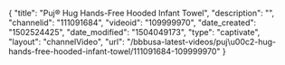 {
    "title": "Puj&reg; Hug Hands-Free Hooded Infant Towel",
    "description": "",
    "channelid": "111091684",
    "videoid": "109999970",
    "date_created": "1502524425",
    "date_modified": "1504049173",
    "type": "captivate",
    "layout": "channelVideo",
    "url": "\/bbbusa-latest-videos\/puj\u00c2-hug-hands-free-hooded-infant-towel\/111091684-109999970"
}